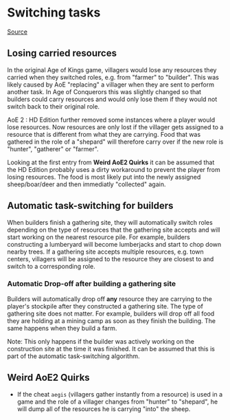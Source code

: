 # Switching tasks

[Source](https://www.youtube.com/watch?v=FK__AnTL400)

## Losing carried resources

In the original Age of Kings game, villagers would lose any resources they carried when they switched roles, e.g. from "farmer" to "builder". This was likely caused by AoE "replacing" a villager when they are sent to perform another task. In Age of Conquerors this was slightly changed so that builders could carry resources and would only lose them if they would not switch back to their original role.

AoE 2 : HD Edition further removed some instances where a player would lose resources. Now resources are only lost if the villager gets assigned to a resource that is different from what they are carrying. Food that was gathered in the role of a "shepard" will therefore carry over if the new role is "hunter", "gatherer" or "farmer".

Looking at the first entry from **Weird AoE2 Quirks** it can be assumed that the HD Edition probably uses a dirty workaround to prevent the player from losing resources. The food is most likely put into the newly assigned sheep/boar/deer and then immediatly "collected" again.

## Automatic task-switching for builders

When builders finish a gathering site, they will automatically switch roles depending on the type of resources that the gathering site accepts and will start working on the nearest resource pile. For example, builders constructing a lumberyard will become lumberjacks and start to chop down nearby trees. If a gathering site accepts multiple resources, e.g. town centers, villagers will be assigned to the resource they are closest to and switch to a corresponding role.

### Automatic Drop-off after building a gathering site

Builders will automatically drop off **any** resource they are carrying to the player's stockpile after they constructed a gathering site. The type of gathering site does not matter. For example, builders will drop off all food they are holding at a mining camp as soon as they finish the building. The same happens when they build a farm.

Note: This only happens if the builder was actively working on the construction site at the time it was finished. It can be assumed that this is part of the automatic task-switching algorithm.

## Weird AoE2 Quirks

* If the cheat `aegis` (villagers gather instantly from a resource) is used in a game and the role of a villager changes from "hunter" to "shepard", he will dump all of the resources he is carrying "into" the sheep.  
